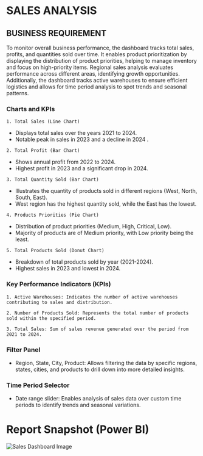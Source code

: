 # SALES ANALYSIS


## BUSINESS REQUIREMENT

To monitor overall business performance, the dashboard tracks total sales, profits, and quantities sold over time. It enables product prioritization by displaying the distribution of product priorities, helping to manage inventory and focus on high-priority items. Regional sales analysis evaluates performance across different areas, identifying growth opportunities. Additionally, the dashboard tracks active warehouses to ensure efficient logistics and allows for time period analysis to spot trends and seasonal patterns.

### Charts and KPIs
    1. Total Sales (Line Chart)
   - Displays total sales over the years 2021 to 2024.
   - Notable peak in sales in 2023 and a decline in 2024 .

    2. Total Profit (Bar Chart)
   - Shows annual profit from 2022 to 2024.
   - Highest profit in 2023 and a significant drop in 2024.

    3. Total Quantity Sold (Bar Chart)
   - Illustrates the quantity of products sold in different regions (West, North, South, East).
   - West region has the highest quantity sold, while the East has the lowest.

    4. Products Priorities (Pie Chart)
   - Distribution of product priorities (Medium, High, Critical, Low).
   - Majority of products are of Medium priority, with Low priority being the least.

    5. Total Products Sold (Donut Chart)
   - Breakdown of total products sold by year (2021-2024).
   - Highest sales in 2023 and lowest in 2024.

### Key Performance Indicators (KPIs)
    1. Active Warehouses: Indicates the number of active warehouses contributing to sales and distribution.

    2. Number of Products Sold: Represents the total number of products sold within the specified period.

    3. Total Sales: Sum of sales revenue generated over the period from 2021 to 2024.

### Filter Panel
-  Region, State, City, Product: Allows filtering the data by specific regions, states, cities, and products to drill down into more detailed insights.

### Time Period Selector
- Date range slider: Enables analysis of sales data over custom time periods to identify trends and seasonal variations.



# Report Snapshot (Power BI)

![Sales Dashboard Image](https://github.com/user-attachments/assets/783b36f4-fd37-4957-8175-109cec431b6f)
